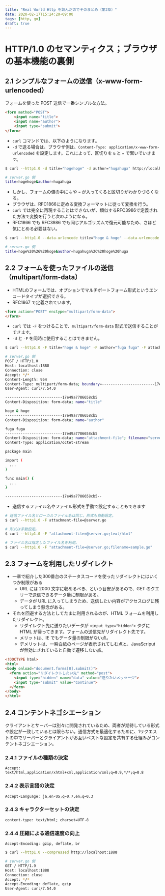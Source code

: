 ```yaml
---
title: "Real World Http を読んだのでそのまとめ（第2章）"
date: 2020-02-17T15:24:20+09:00
tags: [http, go]
draft: true
---
```


# HTTP/1.0 のセマンティクス；ブラウザの基本機能の裏側

## 2.1 シンプルなフォームの送信（x-www-form-urlencoded）
フォームを使った POST 送信で一番シンプルな方法。
```html
<form method="POST">
    <input name="title">
    <input name="author">
    <input type="submit">
</form>
```

- `curl` コマンドでは、以下のようになります。
- `-d` で送る場合は、ブラウザ側は、`Content-Type: application/x-www-form-urlencoded` を設定します。これによって、区切りを `&` と `=` で繋いでいきます。 
```sh
$ curl --http1.0 -d title="hogehoge" -d author="hugahuga" http://localhost:1888

# server.go 側
title=hogehoge&author=hugahuga
```

- しかし、フォームの値の中に `&` や `=` が入ってくると区切りがわかりづらくなる。
- ブラウザは、RFC1866に定める変換フォーマットに従って変換を行う。
- `curl` では完全に再現することはできないが、類似するRFC3986で定義された方法で変換を行うと次のようになる。
- RFC1866 でも RFC3986 でも同じアルゴリズムで復元可能なため、さほど気にとめる必要はない。

```sh
$ curl --http1.0 --data-urlencode title="hoge & hoge" --data-urlencode author="hugahuga, hoge huga" http://localhost:1888

# server.go 側
title=hoge%20%26%20hoge&author=hugahuga%2C%20hoge%20huga
```

## 2.2 フォームを使ったファイルの送信（multipart/form-data）
- HTMLのフォームでは、オプションでマルチポートフォーム形式というエンコードタイプが選択できる。
- RFC1867 で定義されています。

```html
<form action="POST" enctype="multipart/form-data">
</form>
```

- `curl` では `-F` をつけることで、`multipart/form-data` 形式で送信することができます。
- `-d` と `-F` を同時に使用することはできません。
```sh
$ curl --http1.0 -F title="hoge & hoge" -F author="fuga fuga" -F attachment-file=@server.go http://localhost:1888

# server.go 側
POST / HTTP/1.0
Host: localhost:1888
Connection: close
Accept: */*
Content-Length: 954
Content-Type: multipart/form-data; boundary=------------------------17e49a7786658cb5
User-Agent: curl/7.54.0

--------------------------17e49a7786658cb5
Content-Disposition: form-data; name="title"

hoge & hoge
--------------------------17e49a7786658cb5
Content-Disposition: form-data; name="author"

fuga fuga
--------------------------17e49a7786658cb5
Content-Disposition: form-data; name="attachment-file"; filename="server.go"
Content-Type: application/octet-stream

package main

import (
  ...
)

func main() {
  ...
}

--------------------------17e49a7786658cb5--
```

- 送信するファイル名やファイル形式を手動で設定することもできます

```sh
# 送信ファイル名とローカルファイル名は同じ。形式も自動設定。
$ curl --http1.0 -F attachment-file=@server.go

# 形式は手動設定。
$ curl --http1.0 -F "attachment-file=@server.go;text/html"

# ファイル名は指定したファイル名を利用。
$ curl --http1.0 -F "attachment-file=@server.go;filename=sample.go"
```

## 2.3 フォームを利用したリダイレクト
- 一章で紹介した300番台のステータスコードを使ったリダイレクトにはいくつか制限がある
  - URL には 2000 文字に収めるべき、という目安があるので、GET のクエリーで送信できるデータ量に制限がある。
  - データが URL に入ってしまうため、送信したい内容がアクセスログに残ってしまう懸念がある。
- それを回避する方法としてたまに利用されるのが、HTML フォームを利用したリダイレクト。
  - リダイレクト先に送りたいデータが `<input type="hidden">` タグに HTML が帰ってきます。フォームの送信先がリダイレクト先です。
  - メリットは、IE でもデータ量の制限がない点。
  - デメリットは、一瞬白紙のページが表示されてしむ点と、JavaScriput が無効にされていると自動で遷移しない点。
```html
<!DOCTYPE html>
<html>
<body onload="document.forms[0].submit()">
  <form action="リダイレクトしたい先" method="post">
    <input type="hidden" name="data" value="送りたいメッセージ">
    <input type="submit" value="Continue">
  </form>
</body>
</html>
```

## 2.4 コンテントネゴシエーション
クライアントとサーバーは別々に開発されているため、両者が期待している形式や設定が一致しているとは限らない。通信方式を最適化するために、1リクエストの中でサーバーとクライアントがお互いベストな設定を共有する仕組みがコンテントネゴシエーション。

### 2.4.1 ファイルの種類の決定
```
Accept: text/html,application/xhtml+xml,application/xml;q=0.9,*/*;q=0.8
```

### 2.4.2 表示言語の決定
```
Accept-Language: ja,en-US;q=0.7,en;q=0.3
```

### 2.4.3 キャラクターセットの決定
```
content-type: text/html; charset=UTF-8
```

### 2.4.4 圧縮による通信速度の向上 
```
Accept-Encoding: gzip, deflate, br
```

```sh
$ curl --http1.0 --compressed http://localhost:1888

# server.go 側
GET / HTTP/1.0
Host: localhost:1888
Connection: close
Accept: */*
Accept-Encoding: deflate, gzip
User-Agent: curl/7.54.0
```
